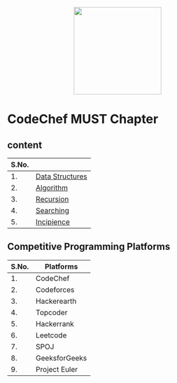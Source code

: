 <p align="center">
        <img src="img/chapter_logo.png" width=200 height=200> </img>
</p> 


# CodeChef MUST Chapter
## content
| S.No. |             |
| ----- | ----------- |
| 1. | [Data Structures](https://github.com/deepali2002-max/Resources/edit/test/README.md) |
| 2. | [Algorithm](https://github.com/deepali2002-max/Resources/edit/test/README.md) |
| 3. | [Recursion](https://github.com/deepali2002-max/Resources/edit/test/README.md) |
| 4. | [Searching](https://github.com/deepali2002-max/Resources/edit/test/README.md) |
| 5. | [Incipience](https://github.com/deepali2002-max/Resources/edit/test/README.md) |
## Competitive Programming Platforms
| S.No. | Platforms |
| ----- | --------- |
| 1. | CodeChef |
| 2. | Codeforces |
| 3. | Hackerearth |
| 4. | Topcoder |
| 5. |Hackerrank |
| 6. | Leetcode |
| 7. | SPOJ |
| 8. | GeeksforGeeks |
| 9. | Project Euler |
